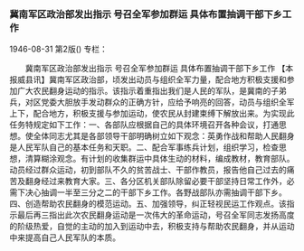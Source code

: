 ### 冀南军区政治部发出指示  号召全军参加群运  具体布置抽调干部下乡工作

1946-08-31
第2版()
专栏：

　　冀南军区政治部发出指示
    号召全军参加群运
    具体布置抽调干部下乡工作
    【本报威县讯】冀南军区政治部，顷发出动员与组织全军力量，配合地方积极支援和参加广大农民翻身运动的指示。该指示着重指出我们是人民的军队，是冀南的子弟兵，对区党委大胆放手发动群众的正确方针，应给予响亮的回答，动员与组织全军上下，配合地方，积极支援与参加运动，使农民从封建束缚下解放出来。为实现此任务特规定如下工作：一、各部队应根据自己的具体环境召开各种会议，打通思想。使全体同志尤其是各部领导干部明确树立如下观念：英勇作战和帮助人民翻身是人民军队自己的基本任务和天职。二、配合军事练兵计划，组织学习，检查思想，清算糊涂观念。有计划的收集群运中具体生动的材料，编成教材，教育部队。动员经过群众运动，初到部队不久的贫苦战士、干部作教员，报告他自己过去的痛苦及翻身经过来教育大家。三、各分区机关部队除留必要干部坚持日常工作外，必需下决心抽调一半至三分之二的干部下乡工作。各野战部队亦需抽调干部下乡。四、创造帮助农民翻身的模范运动。五、加强领导，纠正轻视民运工作观点。该指示最后再三指出此次农民翻身运动是一次伟大的革命运动，号召全军同志发扬高度的阶级热爱，自觉的主动的加入到运动中去，积极支持与帮助农民翻身，并从运动中来提高自己人民军队的本质。
